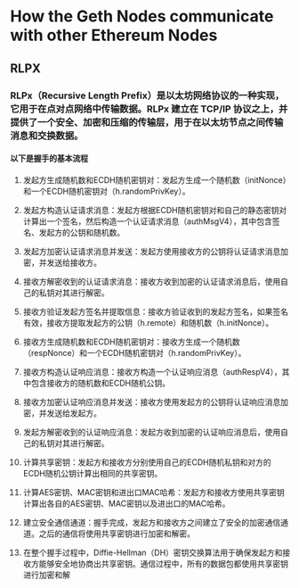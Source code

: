 # How the Geth Nodes communicate with other Ethereum Nodes

## RLPX
### RLPx（Recursive Length Prefix）是以太坊网络协议的一种实现，它用于在点对点网络中传输数据。RLPx 建立在 TCP/IP 协议之上，并提供了一个安全、加密和压缩的传输层，用于在以太坊节点之间传输消息和交换数据。
#### 以下是握手的基本流程
1. 发起方生成随机数和ECDH随机密钥对：发起方生成一个随机数（initNonce）和一个ECDH随机密钥对（h.randomPrivKey）。

2. 发起方构造认证请求消息：发起方根据ECDH随机密钥对和自己的静态密钥对计算出一个签名，然后构造一个认证请求消息（authMsgV4），其中包含签名、发起方的公钥和随机数。

3. 发起方加密认证请求消息并发送：发起方使用接收方的公钥将认证请求消息加密，并发送给接收方。

4. 接收方解密收到的认证请求消息：接收方收到加密的认证请求消息后，使用自己的私钥对其进行解密。

5. 接收方验证发起方签名并提取信息：接收方验证收到的发起方签名，如果签名有效，接收方提取发起方的公钥（h.remote）和随机数（h.initNonce）。

6. 接收方生成随机数和ECDH随机密钥对：接收方生成一个随机数（respNonce）和一个ECDH随机密钥对（h.randomPrivKey）。

7. 接收方构造认证响应消息：接收方构造一个认证响应消息（authRespV4），其中包含接收方的随机数和ECDH随机公钥。

8. 接收方加密认证响应消息并发送：接收方使用发起方的公钥将认证响应消息加密，并发送给发起方。

9. 发起方解密收到的认证响应消息：发起方收到加密的认证响应消息后，使用自己的私钥对其进行解密。

10. 计算共享密钥：发起方和接收方分别使用自己的ECDH随机私钥和对方的ECDH随机公钥计算出相同的共享密钥。

11. 计算AES密钥、MAC密钥和进出口MAC哈希：发起方和接收方使用共享密钥计算出各自的AES密钥、MAC密钥以及进出口的MAC哈希。

12. 建立安全通信通道：握手完成，发起方和接收方之间建立了安全的加密通信通道。之后的通信将使用共享密钥进行加密和解密。

13. 在整个握手过程中，Diffie-Hellman（DH）密钥交换算法用于确保发起方和接收方能够安全地协商出共享密钥。通信过程中，所有的数据包都使用共享密钥进行加密和解

